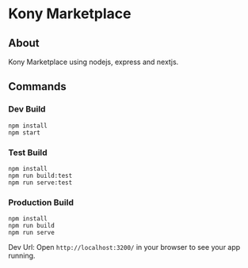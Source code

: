# Kony Marketplace

## About

Kony Marketplace using nodejs, express and nextjs.

## Commands

### Dev Build

```node
npm install
npm start
```

### Test Build

```node
npm install
npm run build:test
npm run serve:test
```

### Production Build

```node
npm install
npm run build
npm run serve
```

Dev Url: Open `http://localhost:3200/` in your browser to see your app running.
